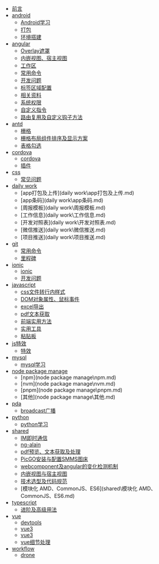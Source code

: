 * [前言](README.md)
* [android]()
  * [Android学习](android\Android学习.md)
  * [打包](android\打包.md)
  * [环境搭建](android\环境搭建.md)
* [angular]()
  * [Overlay遮罩](angular\Overlay遮罩.md)
  * [内嵌视图、宿主视图](angular\内嵌视图、宿主视图.md)
  * [工作区](angular\工作区.md)
  * [常用命令](angular\常用命令.md)
  * [开发问题](angular\开发问题.md)
  * [标签区域配置](angular\标签区域配置.md)
  * [相关资料](angular\相关资料.md)
  * [系统权限](angular\系统权限.md)
  * [自定义指令](angular\自定义指令.md)
  * [路由复用及自定义钩子方法](angular\路由复用及自定义钩子方法.md)
* [antd]()
  * [栅格](antd\栅格.md)
  * [栅格布局组件排序及显示方案](antd\栅格布局组件排序及显示方案.md)
  * [表格勾选](antd\表格勾选.md)
* [cordova]()
  * [cordova](cordova\cordova.md)
  * [插件](cordova\插件.md)
* [css]()
  * [常见问题](css\常见问题.md)
* [daily work]()
  * [app打包及上传](daily work\app打包及上传.md)
  * [app条码](daily work\app条码.md)
  * [周报模板](daily work\周报模板.md)
  * [工作信息](daily work\工作信息.md)
  * [开发对照表](daily work\开发对照表.md)
  * [微信推送](daily work\微信推送.md)
  * [项目推送](daily work\项目推送.md)
* [git]()
  * [常用命令](git\常用命令.md)
  * [里程碑](git\里程碑.md)
* [ionic]()
  * [ionic](ionic\ionic.md)
  * [开发问题](ionic\开发问题.md)
* [javascript]()
  * [css文件转行内样式](javascript\css文件转行内样式.md)
  * [DOM对象属性、鼠标事件](javascript\DOM对象属性、鼠标事件.md)
  * [excel导出](javascript\excel导出.md)
  * [pdf文本获取](javascript\pdf文本获取.md)
  * [前端实用方法](javascript\前端实用方法.md)
  * [实用工具](javascript\实用工具.md)
  * [粘贴板](javascript\粘贴板.md)
* [js特效]()
  * [特效](js特效\特效.md)
* [mysql]()
  * [mysql学习](mysql\mysql学习.md)
* [node package manage]()
  * [npm](node package manage\npm.md)
  * [nvm](node package manage\nvm.md)
  * [pnpm](node package manage\pnpm.md)
  * [其他](node package manage\其他.md)
* [pda]()
  * [broadcast广播](pda\broadcast广播.md)
* [python]()
  * [python学习](python\python学习.md)
* [shared]()
  * [IM即时通信](shared\IM即时通信.md)
  * [ng-alain](shared\ng-alain.md)
  * [pdf预览、文本获取及处理](shared\pdf预览、文本获取及处理.md)
  * [PicGO安装与配置SMMS图床](shared\PicGO安装与配置SMMS图床.md)
  * [webcomponent及angular的变化检测机制](shared\webcomponent及angular的变化检测机制.md)
  * [内嵌视图与宿主视图](shared\内嵌视图与宿主视图.md)
  * [技术选型及代码规范](shared\技术选型及代码规范.md)
  * [模块化 AMD、CommonJS、ES6](shared\模块化 AMD、CommonJS、ES6.md)
* [typescript]()
  * [进阶及高级用法](typescript\进阶及高级用法.md)
* [vue]()
  * [devtools](vue\devtools.md)
  * [vue3](vue\vue3.0.md)
  * [vue3](vue\vue3.0开发事项.md)
  * [vue细节处理](vue\vue细节处理.md)
* [workflow]()
  * [drone](workflow\drone.md)
